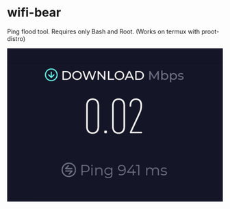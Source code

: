 # wifi-bear
Ping flood tool. Requires only Bash and Root.
(Works on termux with proot-distro)

![alt_text](https://github.com/tarik-celik/wifi-bear/blob/main/Screenshot_20231213_133238_Chrome.jpg)

